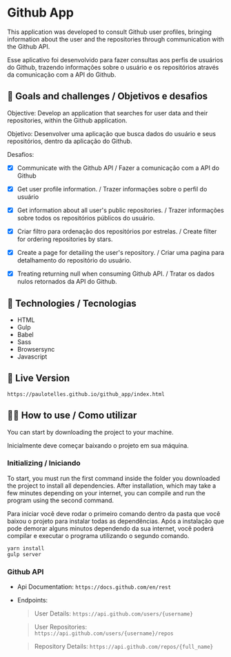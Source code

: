# Github App

This application was developed to consult Github user profiles, bringing information about the user and the repositories through communication with the Github API.

Esse aplicativo foi desenvolvido para fazer consultas aos perfis de usuários do Github, trazendo informações sobre o usuário e os repositórios através da comunicação com a API do Github.


## :pushpin: Goals and challenges / Objetivos e desafios

Objective: Develop an application that searches for user data and their repositories, within the Github application.

Objetivo: Desenvolver uma aplicação que busca dados do usuário e seus repositórios, dentro da aplicação do Github.

Desafios:

- [x] Communicate with the Github API / Fazer a comunicação com a API do Github
- [x] Get user profile information. / Trazer informações sobre o perfil do usuário
- [x] Get information about all user's public repositories. / Trazer informações sobre todos os repositórios públicos do usuário.
- [x] Criar filtro para ordenação dos repositórios por estrelas. / Create filter for ordering repositories by stars.
- [x] Create a page for detailing the user's repository. / Criar uma pagina para detalhamento do repositório do usuário.
- [x] Treating returning null when consuming Github API. / Tratar os dados nulos retornados da API do Github.


## :rocket: Technologies / Tecnologias

- HTML
- Gulp
- Babel
- Sass
- Browsersync
- Javascript


## :movie_camera: Live Version

`https://paulotelles.github.io/github_app/index.html`


## :technologist: How to use / Como utilizar

You can start by downloading the project to your machine.

Inicialmente deve começar baixando o projeto em sua máquina.


### Initializing / Iniciando

To start, you must run the first command inside the folder you downloaded the project to install all dependencies. After installation, which may take a few minutes depending on your internet, you can compile and run the program using the second command.

Para iniciar você deve rodar o primeiro comando dentro da pasta que você baixou o projeto para instalar todas as dependências. Após a instalação que pode demorar alguns minutos dependendo da sua internet, você poderá compilar e executar o programa utilizando o segundo comando.

`yarn install`
</br>
`gulp server`


### Github API

- Api Documentation: `https://docs.github.com/en/rest`

- Endpoints:

  > User Details: `https://api.github.com/users/{username}`
  
  > User Repositories: `https://api.github.com/users/{username}/repos`
  
  > Repository Details: `https://api.github.com/repos/{full_name}`

